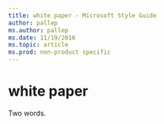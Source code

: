 ```yaml
---
title: white paper - Microsoft Style Guide
author: pallep
ms.author: pallep
ms.date: 11/19/2016
ms.topic: article
ms.prod: non-product specific
---
```


# white paper

Two words.
